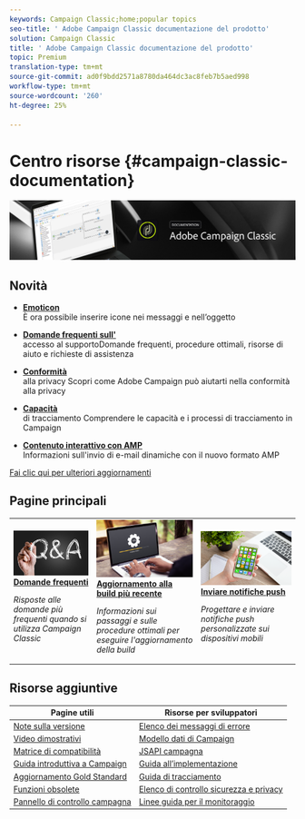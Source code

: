 ```yaml
---
keywords: Campaign Classic;home;popular topics
seo-title: ' Adobe Campaign Classic documentazione del prodotto'
solution: Campaign Classic
title: ' Adobe Campaign Classic documentazione del prodotto'
topic: Premium
translation-type: tm+mt
source-git-commit: ad0f9bdd2571a8780da464dc3ac8feb7b5aed998
workflow-type: tm+mt
source-wordcount: '260'
ht-degree: 25%

---
```



# Centro risorse {#campaign-classic-documentation}

![](platform/using/assets/do-not-localize/banner_acc_doc.jpg)

## Novità

* **[Emoticon](delivery/using/defining-the-email-content.md#inserting-emoticons)**<br/>È ora possibile inserire icone nei messaggi e nell’oggetto

* **[Domande frequenti sull&#39;](https://helpx.adobe.com/it/campaign/kb/ac-support.html)**<br/> accesso al supportoDomande frequenti, procedure ottimali, risorse di aiuto e richieste di assistenza

* **[Conformità](https://helpx.adobe.com/it/campaign/kb/campaign-privacy.html)**<br/> alla privacy Scopri come  Adobe Campaign può aiutarti nella conformità alla privacy

* **[Capacità](https://helpx.adobe.com/campaign/kb/acc-tracking.html)**<br/> di tracciamento Comprendere le capacità e i processi di tracciamento in Campaign

* **[Contenuto interattivo con AMP](delivery/using/defining-interactive-content.md)**<br/>Informazioni sull&#39;invio di e-mail dinamiche con il nuovo formato AMP

[Fai clic qui per ulteriori aggiornamenti](/help/rn/using/documentation-updates.md)

## Pagine principali

<table>
<tr>
  <td>
    <a href="platform/using/common-questions.md">
      <img alt="Domande frequenti" src="platform/using/assets/FAQ.png"/>
    </a>
    <div>
      <a href="platform/using/common-questions.md">
    <strong>Domande frequenti</strong>
    </a>
    </div>
    <p>
    <em>Risposte alle domande più frequenti quando si utilizza Campaign Classic</em>
    <p>
  </td>
   <td>
    <a href="https://helpx.adobe.com/campaign/kb/acc-build-upgrade.html">
      <img alt="Aggiornamento build" src="platform/using/assets/upgrade.png" />
    </a>
    <div>
      <a href="https://helpx.adobe.com/campaign/kb/acc-build-upgrade.html">
    <strong>Aggiornamento alla build più recente</strong>
    </a>
    </div>
    <p>
    <em>Informazioni sui passaggi e sulle procedure ottimali per eseguire l'aggiornamento della build</em>
    <p>
  </td>
  <td>
    <a href="delivery/using/creating-notifications.md">
       <img alt="Notifiche push" src="platform/using/assets/push.png" />
    </a>
    <div>
       <a href="delivery/using/creating-notifications.md">
    <strong>Inviare notifiche push</strong>
    </a>
    </div>
    <p>
    <em>Progettare e inviare notifiche push personalizzate sui dispositivi mobili</em>
    <p>
  </td>
</tr>
</table>

## Risorse aggiuntive

| Pagine utili | Risorse per sviluppatori |
|---|---|
| [Note sulla versione](/help/rn/using/latest-release.md) | [Elenco dei messaggi di errore](https://docs.adobe.com/content/help/en/campaign-classic/technicalresources/error_messages/error_codes.html) |
| [Video dimostrativi](https://docs.adobe.com/content/help/en/campaign-learn/campaign-classic-tutorials/overview.html) | [Modello dati di Campaign](configuration/using/about-data-model.md) |
| [Matrice di compatibilità](https://helpx.adobe.com/campaign/kb/compatibility-matrix.html) | [JSAPI campagna](https://docs.adobe.com/content/help/en/campaign-classic/technicalresources/api/p-1.html) |
| [Guida introduttiva a Campaign](platform/using/about-adobe-campaign-classic.md) | [Guida all’implementazione](https://helpx.adobe.com/campaign/kb/acc-implementation.html) |
| [Aggiornamento Gold Standard](https://helpx.adobe.com/campaign/kb/gold-standard.html) | [Guida di tracciamento](https://helpx.adobe.com/campaign/kb/acc-tracking.html) |
| [Funzioni obsolete](https://helpx.adobe.com/campaign/kb/deprecated-and-removed-features.html) | [Elenco di controllo sicurezza e privacy](https://helpx.adobe.com/campaign/kb/acc-security.html) |
| [Pannello di controllo campagna](https://docs.adobe.com/content/help/it-IT/control-panel/using/control-panel-home.html) | [Linee guida per il monitoraggio](production/using/monitoring-guidelines.md) |
